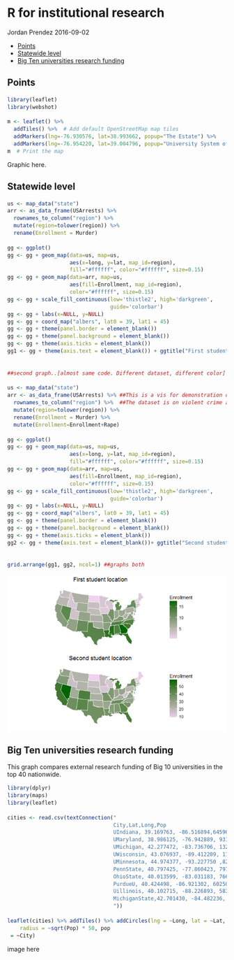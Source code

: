 R for institutional research
================
Jordan Prendez
2016-09-02

-   [Points](#points)
-   [Statewide level](#statewide-level)
-   [Big Ten universities research funding](#big-ten-universities-research-funding)

Points
------

``` r
library(leaflet)
library(webshot)

m <- leaflet() %>%
  addTiles() %>%  # Add default OpenStreetMap map tiles
  addMarkers(lng=-76.930576, lat=38.993662, popup="The Estate") %>%
  addMarkers(lng=-76.954220, lat=39.004796, popup="University System of Maryland")
m  # Print the map
```

Graphic here.

Statewide level
---------------

``` r
us <- map_data("state")
arr <- as_data_frame(USArrests) %>% 
  rownames_to_column("region") %>% 
  mutate(region=tolower(region)) %>%
  rename(Enrollment = Murder)

gg <- ggplot()
gg <- gg + geom_map(data=us, map=us,
                    aes(x=long, y=lat, map_id=region),
                    fill="#ffffff", color="#ffffff", size=0.15)
gg <- gg + geom_map(data=arr, map=us,
                    aes(fill=Enrollment, map_id=region),
                    color="#ffffff", size=0.15)
gg <- gg + scale_fill_continuous(low='thistle2', high='darkgreen', 
                                 guide='colorbar')
gg <- gg + labs(x=NULL, y=NULL)
gg <- gg + coord_map("albers", lat0 = 39, lat1 = 45) 
gg <- gg + theme(panel.border = element_blank())
gg <- gg + theme(panel.background = element_blank())
gg <- gg + theme(axis.ticks = element_blank())
gg1 <- gg + theme(axis.text = element_blank()) + ggtitle("First student location")


##second graph..[almost same code. Different dataset, different color]

us <- map_data("state")
arr <- as_data_frame(USArrests) %>% ##This is a vis for demonstration only. 
  rownames_to_column("region") %>%  ##The dataset is on violent crime and is not related to IR.
  mutate(region=tolower(region)) %>%
  rename(Enrollment = Murder) %>%
  mutate(Enrollment=Enrollment+Rape)  

gg <- ggplot()
gg <- gg + geom_map(data=us, map=us,
                    aes(x=long, y=lat, map_id=region),
                    fill="#ffffff", color="#ffffff", size=0.15)
gg <- gg + geom_map(data=arr, map=us,
                    aes(fill=Enrollment, map_id=region),
                    color="#ffffff", size=0.15)
gg <- gg + scale_fill_continuous(low='thistle2', high='darkgreen', 
                                 guide='colorbar')
gg <- gg + labs(x=NULL, y=NULL)
gg <- gg + coord_map("albers", lat0 = 39, lat1 = 45) 
gg <- gg + theme(panel.border = element_blank())
gg <- gg + theme(panel.background = element_blank())
gg <- gg + theme(axis.ticks = element_blank())
gg2 <- gg + theme(axis.text = element_blank())+ ggtitle("Second student location")


grid.arrange(gg1, gg2, ncol=1) ##graphs both
```

<img src="IR_files/figure-markdown_github/unnamed-chunk-3-1.png" style="display: block; margin: auto;" />

Big Ten universities research funding
-------------------------------------

This graph compares external research funding of Big 10 universities in the top 40 nationwide.

``` r
library(dplyr)
library(maps)
library(leaflet)

cities <- read.csv(textConnection("
                                  City,Lat,Long,Pop
                                  UIndiana, 39.169763, -86.516894,645966
                                  UMaryland, 38.986125, -76.942889, 931406
                                  UMichigan, 42.277472, -83.736706, 1322711
                                  UWisconsin, 43.076937, -89.412209, 1169779
                                  UMinnesota, 44.974377, -93.227750 ,826173
                                  PennState, 40.797425, -77.860423, 797679
                                  OhioState, 40.013599, -83.031183, 766513
                                  PurdueU, 40.424498, -86.921302, 602501
                                  Uillinois, 40.102715, -88.226893, 583754
                                  MichiganState,42.701430, -84.482236, 507061
                                  "))

leaflet(cities) %>% addTiles() %>% addCircles(lng = ~Long, lat = ~Lat, weight = 1, 
    radius = ~sqrt(Pop) * 50, pop
 = ~City)
```

image here
